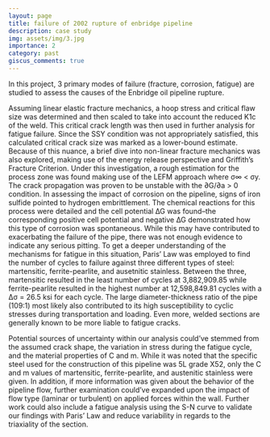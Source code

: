 ```yaml
---
layout: page
title: failure of 2002 rupture of enbridge pipeline 
description: case study
img: assets/img/3.jpg
importance: 2
category: past
giscus_comments: true
---
```


In this project, 3 primary modes of failure (fracture, corrosion, fatigue) are studied to assess the causes of the Enbridge oil pipeline rupture.

Assuming linear elastic fracture mechanics, a hoop stress and critical flaw size was determined and then scaled to take into account the reduced K1c
of the weld. This critical crack length was then used in further analysis for fatigue failure. Since the SSY condition was not appropriately satisfied, this calculated critical crack size was marked as a lower-bound estimate. Because of this nuance, a brief dive into non-linear fracture mechanics was also explored, making use of the energy release perspective and Griffith’s Fracture Criterion. Under this investigation, a rough estimation for the process zone was found making use of the LEFM approach where σ∞ < σy. The crack propagation was proven to be unstable with the ∂G/∂a > 0 condition. In assessing the impact of corrosion on the pipeline, signs of iron sulfide pointed to hydrogen embrittlement. The chemical reactions for this process were detailed and the cell potential ∆G was found–the corresponding positive cell potential and negative ∆G demonstrated how this type of corrosion was spontaneous. While this may have contributed to exacerbating the failure of
the pipe, there was not enough evidence to indicate any serious pitting. To get a deeper understanding of the mechanisms for fatigue in this situation, Paris’ Law
was employed to find the number of cycles to failure against three different types of steel: martensitic, ferrite-pearlite, and ausetnitic stainless. Between the three, martensitic resulted in the least number of cycles at 3,882,909.85 while ferrite-pearlite resulted in the highest number at 12,598,849.81 cycles with a ∆σ = 26.5 ksi for each cycle. The large diameter-thickness ratio of the pipe (109:1) most likely also contributed to its high susceptibility to cyclic stresses during transportation and loading. Even more, welded sections are generally known to be more liable to fatigue cracks.

Potential sources of uncertainty within our analysis could’ve stemmed from the assumed crack shape, the variation in stress during the fatigue cycle, and the material properties of C and m. While it was noted that the specific steel used for the construction of this pipeline was 5L grade X52, only the C and m values of martensitic, ferrite-pearlite, and austenitic stainless were given. In addition, if more information was given about the behavior of
the pipeline flow, further examination could’ve expanded upon the impact of flow type (laminar or turbulent) on applied forces within the wall. Further work could also include a fatigue analysis using the S-N curve to validate our findings with Paris’ Law and reduce variability in regards to the triaxiality of the section.

<!--
</section>
    ---
    layout: page
    title: project
    description: a project with a background image
    img: /assets/img/12.jpg
    ---

<div class="row">
    <div class="col-sm mt-3 mt-md-0">
        {% include figure.liquid loading="eager" path="assets/img/1.jpg" title="example image" class="img-fluid rounded z-depth-1" %}
    </div>
    <div class="col-sm mt-3 mt-md-0">
        {% include figure.liquid loading="eager" path="assets/img/3.jpg" title="example image" class="img-fluid rounded z-depth-1" %}
    </div>
    <div class="col-sm mt-3 mt-md-0">
        {% include figure.liquid loading="eager" path="assets/img/5.jpg" title="example image" class="img-fluid rounded z-depth-1" %}
    </div>
</div>
<div class="caption">
    Caption photos easily. On the left, a road goes through a tunnel. Middle, leaves artistically fall in a hipster photoshoot. Right, in another hipster photoshoot, a lumberjack grasps a handful of pine needles.
</div>
<div class="row">
    <div class="col-sm mt-3 mt-md-0">
        {% include figure.liquid loading="eager" path="assets/img/5.jpg" title="example image" class="img-fluid rounded z-depth-1" %}
    </div>
</div>
<div class="caption">
    This image can also have a caption. It's like magic.
</div>

You can also put regular text between your rows of images.
Say you wanted to write a little bit about your project before you posted the rest of the images.
You describe how you toiled, sweated, _bled_ for your project, and then... you reveal its glory in the next row of images.

<div class="row justify-content-sm-center">
    <div class="col-sm-8 mt-3 mt-md-0">
        {% include figure.liquid path="assets/img/6.jpg" title="example image" class="img-fluid rounded z-depth-1" %}
    </div>
    <div class="col-sm-4 mt-3 mt-md-0">
        {% include figure.liquid path="assets/img/11.jpg" title="example image" class="img-fluid rounded z-depth-1" %}
    </div>
</div>
<div class="caption">
    You can also have artistically styled 2/3 + 1/3 images, like these.
</div>

The code is simple.
Just wrap your images with `<div class="col-sm">` and place them inside `<div class="row">` (read more about the <a href="https://getbootstrap.com/docs/4.4/layout/grid/">Bootstrap Grid</a> system).
To make images responsive, add `img-fluid` class to each; for rounded corners and shadows use `rounded` and `z-depth-1` classes.
Here's the code for the last row of images above:

{% raw %}

```html
<div class="row justify-content-sm-center">
  <div class="col-sm-8 mt-3 mt-md-0">
    {% include figure.liquid path="assets/img/6.jpg" title="example image" class="img-fluid rounded z-depth-1" %}
  </div>
  <div class="col-sm-4 mt-3 mt-md-0">
    {% include figure.liquid path="assets/img/11.jpg" title="example image" class="img-fluid rounded z-depth-1" %}
  </div>
</div>
```

{% endraw %}
-->
